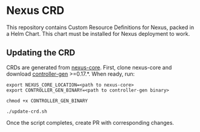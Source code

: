 # Nexus CRD
This repository contains Custom Resource Definitions for Nexus, packed in a Helm Chart. This chart must be installed for Nexus deployment to work.

## Updating the CRD
CRDs are generated from [nexus-core](https://github.com/SneaksAndData/nexus-core). First, clone nexus-core and download [controller-gen](https://github.com/kubernetes-sigs/controller-tools/releases) >=0.17.*. When ready, run:
```shell
export NEXUS_CORE_LOCATION=<path to nexus-core>
export CONTROLLER_GEN_BINARY=<path to controller-gen binary>

chmod +x CONTROLLER_GEN_BINARY

./update-crd.sh
```

Once the script completes, create PR with corresponding changes.
